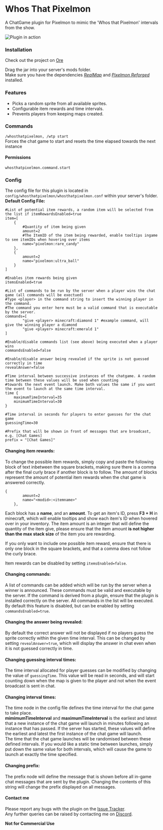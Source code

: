 # Whos That Pixelmon
A ChatGame plugin for Pixelmon to mimic the 'Whos that Pixelmon' intervals from the show. 

![Plugin in action](https://media.giphy.com/media/pvBfl5cYHHoWXPGlIS/giphy.gif?cid=790b7611881fa0b3afbd9be7584f4928c128385627e40146&rid=giphy.gif&ct=g/giphy.gif)

### Installation
Check out the project on [Ore](https://ore.spongepowered.org/Bisxsh/WhosThatPixelmon)  
  
Drag the jar into your server's mods folder.  
Make sure you have the dependencies [*RealMap*](https://ore.spongepowered.org/Eric12324/RealMap) and [*Pixelmon Reforged*](https://reforged.gg/) installed.

### Features
- Picks a random sprite from all available sprites. 
- Configurable item rewards and time intervals. 
- Prevents players from keeping maps created.  
  
### Commands  
`/whosthatpixelmon, /wtp start`  
Forces the chat game to start and resets the time elapsed towards the next instance  
#### Permissions  
`whosthatpixelmon.command.start`  
  
### Config  
The config file for this plugin is located in `config/whosthatpixelmon/whosthatpixelmon.conf` within your server's folder.  
**Default Config File:**  
```
#List of potential item rewards, a random item will be selected from the list if itemRewardsEnabled=true
item=[
    {
        #Quantity of item being given
        amount=2 
        #The ItemID of the item being rewarded, enable tooltips ingame to see itemIDs when hovering over items
        name="pixelmon:rare_candy"
    },
    {
        amount=2
        name="pixelmon:ultra_ball"
    }
]

#Enables item rewards being given
itemsEnabled=true

#List of commands to be run by the server when a player wins the chat game (all commands will be exectued)
#Type <player> in the command string to insert the winning player in the command.
#The command you enter here must be a valid command that is executable by the server.
commands=[
        "give <player> minecraft:diamond 1" #example command, will give the winning player a diamond
        "give <player> minecraft:emerald 1"
]

#Enable/disable commands list (see above) being executed when a player wins
commandsEnabled=false

#Enable/disable answer being revealed if the sprite is not guessed correctly in time
revealAnswer=false

#Time interval between successive instances of the chatgame. A random time between these values will be used when counting
#towards the next event launch. Make both values the same if you want the event to launch at the same time interval.
time {
    maximumTimeInterval=35
    minimumTimeInterval=30
}

#Time interval in seconds for players to enter guesses for the chat game
guessingTime=30

#Prefix that will be shown in front of messages that are broadcast, e.g. [Chat Games]
prefix = "[Chat Games]"
```  
#### Changing item rewards:  
To change the possible item rewards, simply copy and paste the following block of text inbetween the square brackets, making sure there is a comma after the final curly brace if another block is to follow. The amount of blocks represent the amount of potential item rewards when the chat game is answered correctly.  

```
{  
        amount=2  
        name="<modid>:<itemname>"  
    },
```  
Each block has a **name**, and an **amount**. To get an item's ID, press **F3 + H** in minecraft, which will enable tooltips and show each item's ID when hovered over in your inventory. The item amount is an integer that will define the quantity of the item give, please ensure that the item amount **is not higher than the max stack size** of the item you are rewarding.

If you only want to include one possible item reward, ensure that there is only one block in the square brackets, and that a comma does not follow the curly brace.  
  
Item rewards can be disabled by setting `itemsEnabled=false`.  
  
#### Changing commands:  
A list of commands can be added which will be run by the server when a winner is announced. These commands must be valid and executable by the server. If the command is derived from a plugin, ensure that the plugin is installed correctly on the server. All commands in the list will be executed. By default this feature is disabled, but can be enabled by setting `commandsEnabled=true`.  
  
#### Changing the answer being revealed:  
By default the correct answer will not be displayed if no players guess the sprite correctly within the given time interval. This can be changed by setting `revealAnswer=true`, which will display the answer in chat even when it is not guessed correctly in time.  
  
#### Changing guessing interval times:  
The time interval allocated for player guesses can be modified by changing the value of `guessingTime`. This value will be read in seconds, and will start counting down when the map is given to the player and not when the event broadcast is sent in chat.  
  
#### Changing interval times:  
The time node in the config file defines the time interval for the chat game to take place.  
**mimimumTimeInterval** and **maximumTimeInterval** is the earliest and latest that a new instance of the chat game will launch in minutes following an instance that has passed. If the server has started, these values will define the earliest and latest the first instance of the chat game will launch.  
The time that the chat game launches will be randomised between these defined intervals. If you would like a static time between launches, simply put down the same value for both intervals, which will cause the game to launch at exactly the time specified.  
  
#### Changing prefix:  
The prefix node will define the message that is shown before all in-game chat messages that are sent by the plugin. Changing the contents of this string will change the prefix displayed on all messages.  
   
#### Contact me  
Please report any bugs with the plugin on the [Issue Tracker](https://github.com/Bisxsh/WhosThatPixelmon/issues).  
Any further queries can be raised by contacting me on [Discord](https://discordapp.com/channels/@me/Bisxsh#0408/).  
  
**Not for Commercial Use**
